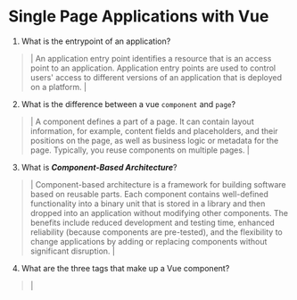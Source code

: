 # Single Page Applications with Vue
01. What is the entrypoint of an application?

  > | An application entry point identifies a resource that is an access point to an application. Application entry points are used to control users' access to different versions of an application that is deployed on a platform. |

02. What is the difference between a vue `component` and `page`?

  > | A component defines a part of a page. It can contain layout information, for example, content fields and placeholders, and their positions on the page, as well as business logic or metadata for the page. Typically, you reuse components on multiple pages. |

03. What is ***Component-Based Architecture***?

  > | Component-based architecture is a framework for building software based on reusable parts. Each component contains well-defined functionality into a binary unit that is stored in a library and then dropped into an application without modifying other components. The benefits include reduced development and testing time, enhanced reliability (because components are pre-tested), and the flexibility to change applications by adding or replacing components without significant disruption. |

04. What are the three tags that make up a Vue component?

> | <script> < template > <style> |

05. What are ***lifecycle hooks***? What are lifecycle hooks used for?

  > | Your application can use lifecycle hook methods to tap into key events in the lifecycle of a component or directive to initialize new instances, initiate change detection when needed, respond to updates during change detection, and clean up before deletion of instances. |

06. Which component in Vue does the vue-router use to mount pages onto?

  > | The RouterView component tells Vue Router where to render the current route component. That's the component that corresponds to the current URL path. It doesn't have to be in App.vue, you can put it anywhere to adapt it to your layout, but it does need to be included somewhere, otherwise Vue Router won't render anything. |

07. What is the difference between the `AppState` and the state object within a component?

  > | ANSWER HERE |

08. What is the responsibility of `Services` in our Vue projects?

  > | Services are focused pieces of reusable and testable code that you can use across your application. Thinking of any logic in your application as a collection of services can help you structure everything in a more maintainable way. The service should handle most of the logic, leaving controllers to do as little heavy lifting as possible( In Vue scenario: Let Vue handle synchronization between DOM and javascript, rest can be done in service). |

09. What are ***props*** and how are they used? Provide an example

 > | Props is a keyword that stands for Properties. Props are how we pass variables and other information around between different components. This is similar to how in Javascript we can pass variables into functions as arguments. |
 > | export default {name: 'Camera', props: {name: {type: String,}, img: {type: String,} } } |



10. What is the Vue method used to create watchable objects such as `state` or `AppState`?

  > | With Composition API, we can use the watch function to trigger a callback whenever a piece of reactive state changes. There are multiple types of watchers as well. These include deep watchers, eager watchers, and once watchers. It is common for the watcher callback to use exactly the same reactive state as the source in which you would use watchEffect(). WatchEffect() allows us to track the callback's reactive dependencies automatically. |
